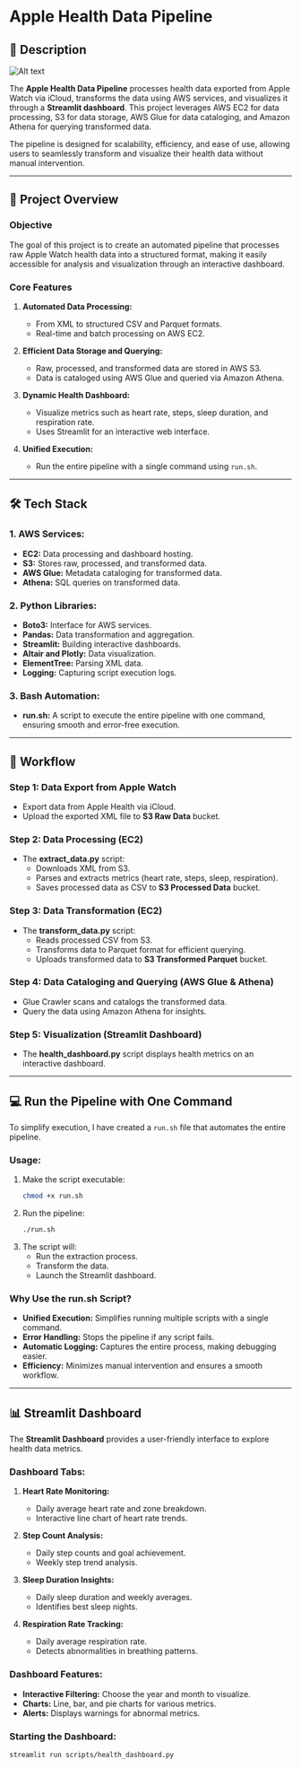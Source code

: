# Apple Health Data Pipeline

## 📑 Description

![Alt text](iwatch_health_architecture.png)

The **Apple Health Data Pipeline** processes health data exported from Apple Watch via iCloud, transforms the data using AWS services, and visualizes it through a **Streamlit dashboard**. This project leverages AWS EC2 for data processing, S3 for data storage, AWS Glue for data cataloging, and Amazon Athena for querying transformed data.

The pipeline is designed for scalability, efficiency, and ease of use, allowing users to seamlessly transform and visualize their health data without manual intervention.

---

## 🌟 Project Overview

### Objective
The goal of this project is to create an automated pipeline that processes raw Apple Watch health data into a structured format, making it easily accessible for analysis and visualization through an interactive dashboard.

### Core Features
1. **Automated Data Processing:**
   - From XML to structured CSV and Parquet formats.
   - Real-time and batch processing on AWS EC2.

2. **Efficient Data Storage and Querying:**
   - Raw, processed, and transformed data are stored in AWS S3.
   - Data is cataloged using AWS Glue and queried via Amazon Athena.

3. **Dynamic Health Dashboard:**
   - Visualize metrics such as heart rate, steps, sleep duration, and respiration rate.
   - Uses Streamlit for an interactive web interface.

4. **Unified Execution:**
   - Run the entire pipeline with a single command using `run.sh`.

---

## 🛠️ Tech Stack

### 1. AWS Services:
- **EC2:** Data processing and dashboard hosting.
- **S3:** Stores raw, processed, and transformed data.
- **AWS Glue:** Metadata cataloging for transformed data.
- **Athena:** SQL queries on transformed data.

### 2. Python Libraries:
- **Boto3:** Interface for AWS services.
- **Pandas:** Data transformation and aggregation.
- **Streamlit:** Building interactive dashboards.
- **Altair and Plotly:** Data visualization.
- **ElementTree:** Parsing XML data.
- **Logging:** Capturing script execution logs.

### 3. Bash Automation:
- **run.sh:** A script to execute the entire pipeline with one command, ensuring smooth and error-free execution.

---

## 🔄 Workflow

### Step 1: Data Export from Apple Watch
- Export data from Apple Health via iCloud.
- Upload the exported XML file to **S3 Raw Data** bucket.

### Step 2: Data Processing (EC2)
- The **extract_data.py** script:
  - Downloads XML from S3.
  - Parses and extracts metrics (heart rate, steps, sleep, respiration).
  - Saves processed data as CSV to **S3 Processed Data** bucket.

### Step 3: Data Transformation (EC2)
- The **transform_data.py** script:
  - Reads processed CSV from S3.
  - Transforms data to Parquet format for efficient querying.
  - Uploads transformed data to **S3 Transformed Parquet** bucket.

### Step 4: Data Cataloging and Querying (AWS Glue & Athena)
- Glue Crawler scans and catalogs the transformed data.
- Query the data using Amazon Athena for insights.

### Step 5: Visualization (Streamlit Dashboard)
- The **health_dashboard.py** script displays health metrics on an interactive dashboard.

---

## 💻 Run the Pipeline with One Command

To simplify execution, I have created a `run.sh` file that automates the entire pipeline.

### Usage:
1. Make the script executable:
   ```bash
   chmod +x run.sh
   ```
2. Run the pipeline:
   ```bash
   ./run.sh
   ```
3. The script will:
   - Run the extraction process.
   - Transform the data.
   - Launch the Streamlit dashboard.

### Why Use the run.sh Script?
- **Unified Execution:** Simplifies running multiple scripts with a single command.
- **Error Handling:** Stops the pipeline if any script fails.
- **Automatic Logging:** Captures the entire process, making debugging easier.
- **Efficiency:** Minimizes manual intervention and ensures a smooth workflow.

---

## 📊 Streamlit Dashboard

The **Streamlit Dashboard** provides a user-friendly interface to explore health data metrics.

### Dashboard Tabs:
1. **Heart Rate Monitoring:**
   - Daily average heart rate and zone breakdown.
   - Interactive line chart of heart rate trends.

2. **Step Count Analysis:**
   - Daily step counts and goal achievement.
   - Weekly step trend analysis.

3. **Sleep Duration Insights:**
   - Daily sleep duration and weekly averages.
   - Identifies best sleep nights.

4. **Respiration Rate Tracking:**
   - Daily average respiration rate.
   - Detects abnormalities in breathing patterns.

### Dashboard Features:
- **Interactive Filtering:** Choose the year and month to visualize.
- **Charts:** Line, bar, and pie charts for various metrics.
- **Alerts:** Displays warnings for abnormal metrics.

### Starting the Dashboard:
```bash
streamlit run scripts/health_dashboard.py
```

